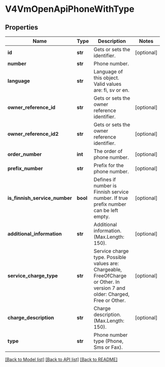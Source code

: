 # V4VmOpenApiPhoneWithType

## Properties
Name | Type | Description | Notes
------------ | ------------- | ------------- | -------------
**id** | **str** | Gets or sets the identifier. | [optional] 
**number** | **str** | Phone number. | 
**language** | **str** | Language of this object. Valid values are: fi, sv or en. | 
**owner_reference_id** | **str** | Gets or sets the owner reference identifier. | [optional] 
**owner_reference_id2** | **str** | Gets or sets the owner reference identifier. | [optional] 
**order_number** | **int** | The order of phone number. | [optional] 
**prefix_number** | **str** | Prefix for the phone number. | [optional] 
**is_finnish_service_number** | **bool** | Defines if number is Finnish service number. If true prefix number can be left empty. | [optional] 
**additional_information** | **str** | Additional information. (Max.Length: 150). | [optional] 
**service_charge_type** | **str** | Service charge type. Possible values are: Chargeable, FreeOfCharge or Other.  In version 7 and older: Charged, Free or Other. | [optional] 
**charge_description** | **str** | Charge description. (Max.Length: 150). | [optional] 
**type** | **str** | Phone number type (Phone, Sms or Fax). | 

[[Back to Model list]](../README.md#documentation-for-models) [[Back to API list]](../README.md#documentation-for-api-endpoints) [[Back to README]](../README.md)

